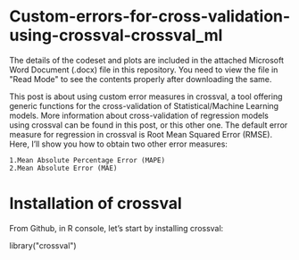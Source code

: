 # Custom-errors-for-cross-validation-using-crossval-crossval_ml

The details of the codeset and plots are included in the attached Microsoft Word Document (.docx) file in this repository. 
You need to view the file in "Read Mode" to see the contents properly after downloading the same.

This post is about using custom error measures in crossval, a tool offering generic functions for the cross-validation of Statistical/Machine Learning models. More information about cross-validation of regression models using crossval can be found in this post, or this other one. The default error measure for regression in crossval is Root Mean Squared Error (RMSE). Here, I’ll show you how to obtain two other error measures:

    1.Mean Absolute Percentage Error (MAPE)
    2.Mean Absolute Error (MAE)

Installation of crossval
=========================

From Github, in R console, let’s start by installing crossval:

library("crossval")

